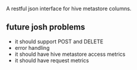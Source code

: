 
A restful json interface for hive metastore columns.

## future josh problems
- it should support POST and DELETE
- error handling
- it should have hive metastore access metrics
- it should have request metrics
